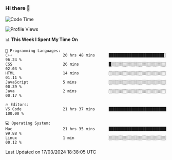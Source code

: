 ### Hi there 👋

<!--START_SECTION:waka-->
![Code Time](http://img.shields.io/badge/Code%20Time-380%20hrs%209%20mins-blue)

![Profile Views](http://img.shields.io/badge/Profile%20Views-1-blue)

📊 **This Week I Spent My Time On** 

```text
💬 Programming Languages: 
C++                      20 hrs 48 mins      ████████████████████████░   96.24 % 
CSS                      26 mins             █░░░░░░░░░░░░░░░░░░░░░░░░   02.03 % 
HTML                     14 mins             ░░░░░░░░░░░░░░░░░░░░░░░░░   01.11 % 
JavaScript               5 mins              ░░░░░░░░░░░░░░░░░░░░░░░░░   00.39 % 
Java                     2 mins              ░░░░░░░░░░░░░░░░░░░░░░░░░   00.17 % 

🔥 Editors: 
VS Code                  21 hrs 37 mins      █████████████████████████   100.00 % 

💻 Operating System: 
Mac                      21 hrs 35 mins      █████████████████████████   99.88 % 
Linux                    1 min               ░░░░░░░░░░░░░░░░░░░░░░░░░   00.12 % 
```


 Last Updated on 17/03/2024 18:38:05 UTC
<!--END_SECTION:waka-->

<!--
**JackeyHua-SJTU/JackeyHua-SJTU** is a ✨ _special_ ✨ repository because its `README.md` (this file) appears on your GitHub profile.

Here are some ideas to get you started:

- 🔭 I’m currently working on ...
- 🌱 I’m currently learning ...
- 👯 I’m looking to collaborate on ...
- 🤔 I’m looking for help with ...
- 💬 Ask me about ...
- 📫 How to reach me: ...
- 😄 Pronouns: ...
- ⚡ Fun fact: ...
-->
